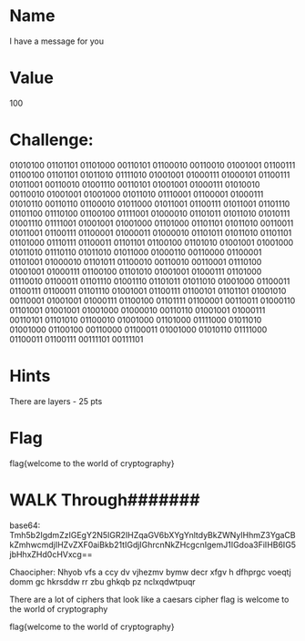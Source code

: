 # Name
I have a message for you


# Value
 100


# Challenge:
01010100 01101101 01101000 00110101 01100010 00110010 01001001 01100111 01100100 01101101 01011010 01111010 01001001 01000111 01000101 01100111 01011001 00110010 01001110 00110101 01001001 01000111 01010010 00110010 01001001 01001000 01011010 01110001 01100001 01000111 01010110 00110110 01100010 01011000 01011001 01100111 01011001 01101110 01101100 01110100 01100100 01111001 01000010 01101011 01011010 01010111 01001110 01111001 01001001 01001000 01101000 01101101 01011010 00110011 01011001 01100111 01100001 01000011 01000010 01101011 01011010 01101101 01101000 01110111 01100011 01101101 01100100 01101010 01001001 01001000 01011010 01110110 01011010 01011000 01000110 00110000 01100001 01101001 01000010 01101011 01100010 00110010 00110001 01110100 01001001 01000111 01100100 01101010 01001001 01000111 01101000 01110010 01100011 01101110 01001110 01101011 01011010 01001000 01100011 01100111 01100011 01101110 01001001 01100111 01100101 01101101 01001010 00110001 01001001 01000111 01100100 01101111 01100001 00110011 01000110 01101001 01001001 01001000 01000010 00110110 01001001 01000111 00110101 01101010 01100010 01001000 01101000 01111000 01011010 01001000 01100100 00110000 01100011 01001000 01010110 01111000 01100011 01100111 00111101 00111101


# Hints
There are layers - 25 pts


# Flag 
flag{welcome to the world of cryptography}

# WALK Through#######
base64:
Tmh5b2IgdmZzIGEgY2N5IGR2IHZqaGV6bXYgYnltdyBkZWNyIHhmZ3YgaCBkZmhwcmdjIHZvZXF0aiBkb21tIGdjIGhrcnNkZHcgcnIgemJ1IGdoa3FiIHB6IG5jbHhxZHd0cHVxcg==


Chaocipher:
Nhyob vfs a ccy dv vjhezmv bymw decr xfgv h dfhprgc voeqtj domm gc hkrsddw rr zbu ghkqb pz nclxqdwtpuqr


There are a lot of ciphers that look like a caesars cipher flag is welcome to the world of cryptography

flag{welcome to the world of cryptography}

